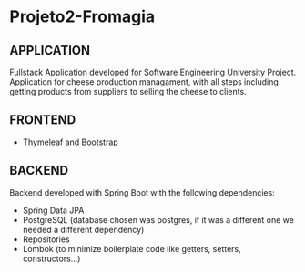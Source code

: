 # Projeto2-Fromagia

## APPLICATION
Fullstack Application developed for Software Engineering University Project.
Application for cheese production managament, with all steps including getting products from suppliers to selling the cheese to clients.

## FRONTEND
  - Thymeleaf and Bootstrap

## BACKEND
Backend developed with Spring Boot with the following dependencies:
  - Spring Data JPA
  - PostgreSQL (database chosen was postgres, if it was a different one we needed a different dependency)
  - Repositories
  - Lombok (to minimize boilerplate code like getters, setters, constructors...)
